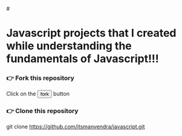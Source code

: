 
#<h1><strong>Javascript projects that I created while understanding the fundamentals of Javascript!!!</strong></h1>


<h3>👉 Fork this repository</h3>

Click on the <button> fork </button> button

<h3>👉 Clone this repository</h3>

git clone https://github.com/itsmanvendra/javascript.git
